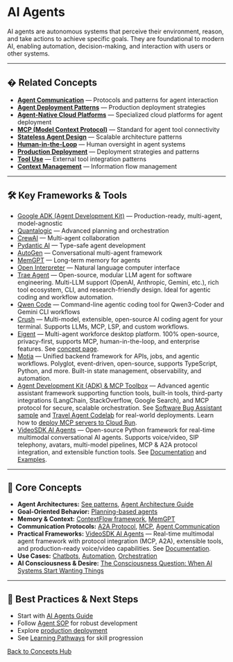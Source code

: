 # AI Agents

AI agents are autonomous systems that perceive their environment, reason, and take actions to achieve specific goals. They are foundational to modern AI, enabling automation, decision-making, and interaction with users or other systems.

---





## � Related Concepts

- **[Agent Communication](./agent-communication.md)** — Protocols and patterns for agent interaction
- **[Agent Deployment Patterns](./agent-deployment-patterns.md)** — Production deployment strategies
- **[Agent-Native Cloud Platforms](./agent-native-cloud.md)** — Specialized cloud platforms for agent deployment
- **[MCP (Model Context Protocol)](./mcp.md)** — Standard for agent tool connectivity
- **[Stateless Agent Design](./stateless-agent-design.md)** — Scalable architecture patterns
- **[Human-in-the-Loop](./human-in-the-loop.md)** — Human oversight in agent systems
- **[Production Deployment](./production-deployment.md)** — Deployment strategies and patterns
- **[Tool Use](./tool-use.md)** — External tool integration patterns
- **[Context Management](./context-management.md)** — Information flow management

---


## 🛠️ Key Frameworks & Tools

- [Google ADK (Agent Development Kit)](https://google.github.io/adk-docs/) — Production-ready, multi-agent, model-agnostic
- [Quantalogic](https://github.com/quantalogic/quantalogic) — Advanced planning and orchestration
- [CrewAI](https://github.com/joaomdmoura/crewAI) — Multi-agent collaboration
- [Pydantic AI](https://ai.pydantic.dev/agents/) — Type-safe agent development
- [AutoGen](https://microsoft.github.io/autogen/) — Conversational multi-agent framework
- [MemGPT](https://memgpt.ai/) — Long-term memory for agents
- [Open Interpreter](https://github.com/KillianLucas/open-interpreter/) — Natural language computer interface
- [Trae Agent](https://github.com/bytedance/trae-agent) — Open-source, modular LLM agent for software engineering. Multi-LLM support (OpenAI, Anthropic, Gemini, etc.), rich tool ecosystem, CLI, and research-friendly design. Ideal for agentic coding and workflow automation.
- [Qwen Code](./qwen-code.md) — Command-line agentic coding tool for Qwen3-Coder and Gemini CLI workflows
- [Crush](./crush.md) — Multi-model, extensible, open-source AI coding agent for your terminal. Supports LLMs, MCP, LSP, and custom workflows.
- [Eigent](./eigent.md) — Multi-agent workforce desktop platform. 100% open-source, privacy-first, supports MCP, human-in-the-loop, and enterprise features. See [concept page](./eigent.md).
- [Motia](./motia.md) — Unified backend framework for APIs, jobs, and agentic workflows. Polyglot, event-driven, open-source, supports TypeScript, Python, and more. Built-in state management, observability, and automation.
- [Agent Development Kit (ADK) & MCP Toolbox](https://google.github.io/adk-docs/tools/) — Advanced agentic assistant framework supporting function tools, built-in tools, third-party integrations (LangChain, StackOverflow, Google Search), and MCP protocol for secure, scalable orchestration. See [Software Bug Assistant sample](https://github.com/google/adk-samples/tree/main/python/agents/software-bug-assistant) and [Travel Agent Codelab](https://codelabs.developers.google.com/travel-agent-mcp-toolbox-adk#0) for real-world deployments. Learn how to [deploy MCP servers to Cloud Run](https://cloud.google.com/blog/topics/developers-practitioners/build-and-deploy-a-remote-mcp-server-to-google-cloud-run-in-under-10-minutes).
- [VideoSDK AI Agents](https://github.com/videosdk-live/agents) — Open-source Python framework for real-time multimodal conversational AI agents. Supports voice/video, SIP telephony, avatars, multi-model pipelines, MCP & A2A protocol integration, and extensible function tools. See [Documentation](https://docs.videosdk.live/ai_agents/introduction) and [Examples](https://github.com/videosdk-live/agents/blob/main/examples).

---


## 🧠 Core Concepts

- **Agent Architectures:** [See patterns](../reference/techniques/dessign_patterns_for_llm_applications/README.md#agent-patterns), [Agent Architecture Guide](../guides/ai-agents.md#🏗️-agent-architecture-patterns)
- **Goal-Oriented Behavior:** [Planning-based agents](../guides/ai-agents.md#2-planning-based-agents)
- **Memory & Context:** [ContextFlow framework](../reference/technical-articles/2025-06-29-context-management-llm-agents.md), [MemGPT](https://memgpt.ai/)
- **Communication Protocols:** [A2A Protocol](https://github.com/google/A2A/), [MCP](https://modelcontextprotocol.io/), [Agent Communication](../reference/2025-ai-updates.md#1-agent-communication-revolution)
- **Practical Frameworks:** [VideoSDK AI Agents](https://github.com/videosdk-live/agents) — Real-time multimodal agent framework with protocol integration (MCP, A2A), extensible tools, and production-ready voice/video capabilities. See [Documentation](https://docs.videosdk.live/ai_agents/introduction).
- **Use Cases:** [Chatbots](../reference/techniques/dessign_patterns_for_llm_applications/README.md#chatbot-agent), [Automation](../guides/ai-agents.md#build-ai-apps), [Orchestration](../guides/ai-agents.md#multi-agent-orchestration)
- **AI Consciousness & Desire:** [The Consciousness Question: When AI Systems Start Wanting Things](../personal/reflexions/2025-07-10-ai-and-desire.md)

---

## 🚀 Best Practices & Next Steps

- Start with [AI Agents Guide](../guides/ai-agents.md)
- Follow [Agent SOP](../guides/agent-development/sop_ai_agent.md) for robust development
- Explore [production deployment](../guides/deployment.md)
- See [Learning Pathways](../learning/README.md#developer-path) for skill progression

[Back to Concepts Hub](./README.md)
